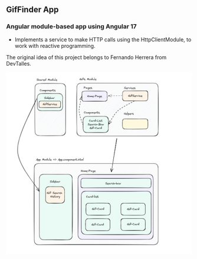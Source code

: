 ## GifFinder App

### Angular module-based app using Angular 17

* Implements a service to make HTTP calls using the HttpClientModule, to work with reactive programming.

The original idea of this project belongs to Fernando Herrera from DevTalles.

![alt text](image.png)
